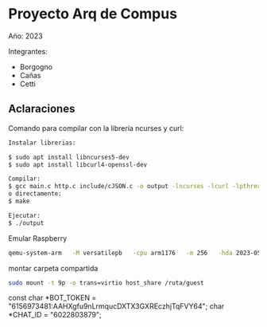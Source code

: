 # Proyecto Arq de Compus
Año: 2023

Integrantes:
- Borgogno
- Cañas
- Cetti

## Aclaraciones

Comando para compilar con la librería ncurses y curl:
```bash
Instalar librerias:

$ sudo apt install libncurses5-dev
$ sudo apt install libcurl4-openssl-dev

Compilar: 
$ gcc main.c http.c include/cJSON.c -o output -lncurses -lcurl -lpthread
o directamente:
$ make

Ejecutar:
$ ./output
```  

Emular Raspberry
```bash
qemu-system-arm   -M versatilepb   -cpu arm1176   -m 256   -hda 2023-05-03-raspios-bullseye-armhf.img -net nic  -net user   -dtb versatile-pb-buster.dtb   -kernel kernel-qemu-4.19.50-buster   -append 'root=/dev/sda2 panic=1'   -no-reboot -virtfs local,path=shared_files,security_model=none,mount_tag=host_share
``` 

montar carpeta compartida
```bash
sudo mount -t 9p -o trans=virtio host_share /ruta/guest
``` 

const char *BOT_TOKEN = "6156973481:AAHXgfu9nLrmqucDXTX3GXREczhjTqFVY64";
char *CHAT_ID = "6022803879";